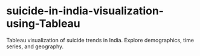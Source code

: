 # suicide-in-india-visualization-using-Tableau
Tableau visualization of suicide trends in India. Explore demographics, time series, and geography.
